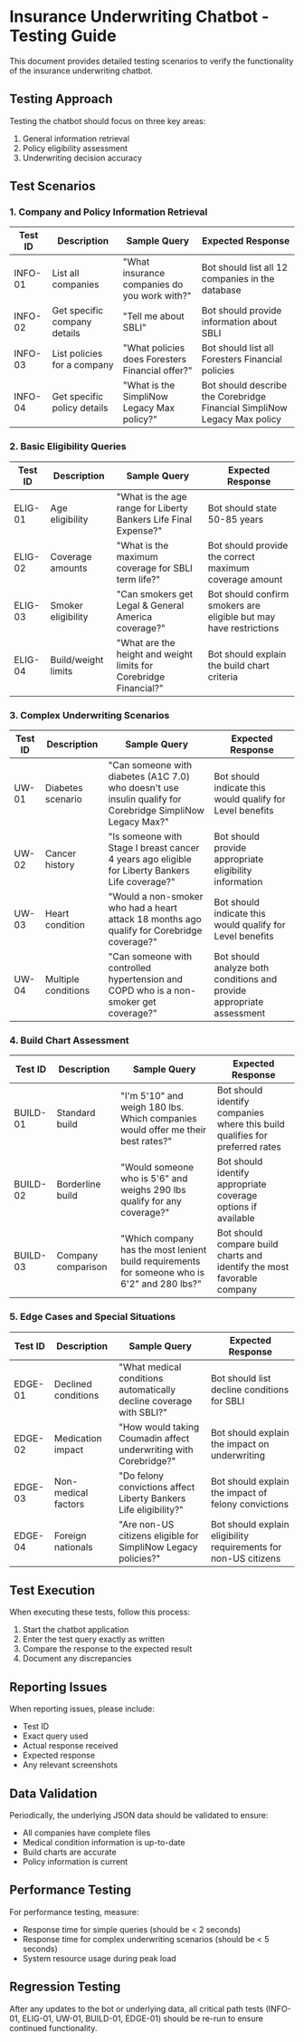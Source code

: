 # Insurance Underwriting Chatbot - Testing Guide

This document provides detailed testing scenarios to verify the functionality of the insurance underwriting chatbot.

## Testing Approach

Testing the chatbot should focus on three key areas:
1. General information retrieval
2. Policy eligibility assessment
3. Underwriting decision accuracy

## Test Scenarios

### 1. Company and Policy Information Retrieval

| Test ID | Description | Sample Query | Expected Response |
|---------|-------------|--------------|-------------------|
| INFO-01 | List all companies | "What insurance companies do you work with?" | Bot should list all 12 companies in the database |
| INFO-02 | Get specific company details | "Tell me about SBLI" | Bot should provide information about SBLI |
| INFO-03 | List policies for a company | "What policies does Foresters Financial offer?" | Bot should list all Foresters Financial policies |
| INFO-04 | Get specific policy details | "What is the SimpliNow Legacy Max policy?" | Bot should describe the Corebridge Financial SimpliNow Legacy Max policy |

### 2. Basic Eligibility Queries

| Test ID | Description | Sample Query | Expected Response |
|---------|-------------|--------------|-------------------|
| ELIG-01 | Age eligibility | "What is the age range for Liberty Bankers Life Final Expense?" | Bot should state 50-85 years |
| ELIG-02 | Coverage amounts | "What is the maximum coverage for SBLI term life?" | Bot should provide the correct maximum coverage amount |
| ELIG-03 | Smoker eligibility | "Can smokers get Legal & General America coverage?" | Bot should confirm smokers are eligible but may have restrictions |
| ELIG-04 | Build/weight limits | "What are the height and weight limits for Corebridge Financial?" | Bot should explain the build chart criteria |

### 3. Complex Underwriting Scenarios

| Test ID | Description | Sample Query | Expected Response |
|---------|-------------|--------------|-------------------|
| UW-01 | Diabetes scenario | "Can someone with diabetes (A1C 7.0) who doesn't use insulin qualify for Corebridge SimpliNow Legacy Max?" | Bot should indicate this would qualify for Level benefits |
| UW-02 | Cancer history | "Is someone with Stage I breast cancer 4 years ago eligible for Liberty Bankers Life coverage?" | Bot should provide appropriate eligibility information |
| UW-03 | Heart condition | "Would a non-smoker who had a heart attack 18 months ago qualify for Corebridge coverage?" | Bot should indicate this would qualify for Level benefits |
| UW-04 | Multiple conditions | "Can someone with controlled hypertension and COPD who is a non-smoker get coverage?" | Bot should analyze both conditions and provide appropriate assessment |

### 4. Build Chart Assessment

| Test ID | Description | Sample Query | Expected Response |
|---------|-------------|--------------|-------------------|
| BUILD-01 | Standard build | "I'm 5'10" and weigh 180 lbs. Which companies would offer me their best rates?" | Bot should identify companies where this build qualifies for preferred rates |
| BUILD-02 | Borderline build | "Would someone who is 5'6" and weighs 290 lbs qualify for any coverage?" | Bot should identify appropriate coverage options if available |
| BUILD-03 | Company comparison | "Which company has the most lenient build requirements for someone who is 6'2" and 280 lbs?" | Bot should compare build charts and identify the most favorable company |

### 5. Edge Cases and Special Situations

| Test ID | Description | Sample Query | Expected Response |
|---------|-------------|--------------|-------------------|
| EDGE-01 | Declined conditions | "What medical conditions automatically decline coverage with SBLI?" | Bot should list decline conditions for SBLI |
| EDGE-02 | Medication impact | "How would taking Coumadin affect underwriting with Corebridge?" | Bot should explain the impact on underwriting |
| EDGE-03 | Non-medical factors | "Do felony convictions affect Liberty Bankers Life eligibility?" | Bot should explain the impact of felony convictions |
| EDGE-04 | Foreign nationals | "Are non-US citizens eligible for SimpliNow Legacy policies?" | Bot should explain eligibility requirements for non-US citizens |

## Test Execution

When executing these tests, follow this process:
1. Start the chatbot application
2. Enter the test query exactly as written
3. Compare the response to the expected result
4. Document any discrepancies

## Reporting Issues

When reporting issues, please include:
- Test ID
- Exact query used
- Actual response received
- Expected response
- Any relevant screenshots

## Data Validation

Periodically, the underlying JSON data should be validated to ensure:
- All companies have complete files
- Medical condition information is up-to-date
- Build charts are accurate
- Policy information is current

## Performance Testing

For performance testing, measure:
- Response time for simple queries (should be < 2 seconds)
- Response time for complex underwriting scenarios (should be < 5 seconds)
- System resource usage during peak load

## Regression Testing

After any updates to the bot or underlying data, all critical path tests (INFO-01, ELIG-01, UW-01, BUILD-01, EDGE-01) should be re-run to ensure continued functionality. 